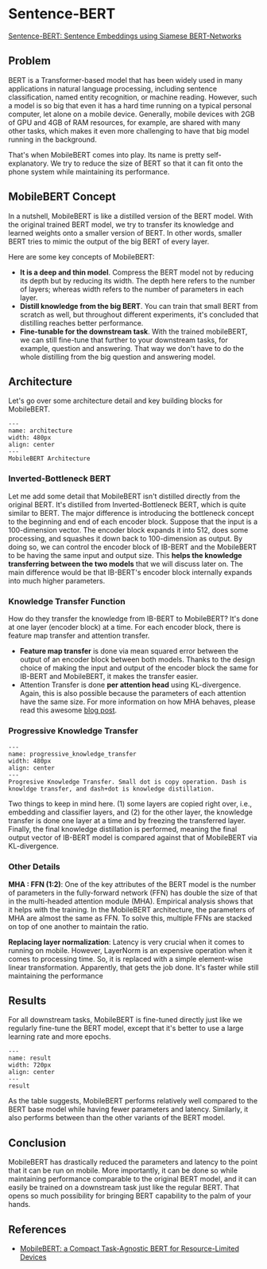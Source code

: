 # Sentence-BERT
[Sentence-BERT: Sentence Embeddings using Siamese BERT-Networks](https://arxiv.org/abs/1908.10084)

## Problem

BERT is a Transformer-based model that has been widely used in many applications in natural language processing, including sentence classification, named entity recognition, or machine reading. However, such a model is so big that even it has a hard time running on a typical personal computer, let alone on a mobile device. Generally, mobile devices with 2GB of GPU and 4GB of RAM resources, for example, are shared with many other tasks, which makes it even more challenging to have that big model running in the background. 

That's when MobileBERT comes into play. Its name is pretty self-explanatory. We try to reduce the size of BERT so that it can fit onto the phone system while maintaining its performance.

## MobileBERT Concept

In a nutshell, MobileBERT is like a distilled version of the BERT model. With the original trained BERT model, we try to transfer its knowledge and learned weights onto a smaller version of BERT. In other words, smaller BERT tries to mimic the output of the big BERT of every layer. 

Here are some key concepts of MobileBERT:
- **It is a deep and thin model**. Compress the BERT model not by reducing its depth but by reducing its width. The depth here refers to the number of layers; whereas width refers to the number of parameters in each layer. 
- **Distill knowledge from the big BERT**. You can train that small BERT from scratch as well, but throughout different experiments, it's concluded that distilling reaches better performance.
- **Fine-tunable for the downstream task**. With the trained mobileBERT, we can still fine-tune that further to your downstream tasks, for example, question and answering. That way we don't have to do the whole distilling from the big question and answering model.

## Architecture

Let's go over some architecture detail and key building blocks for MobileBERT. 

```{figure} ./figures/architecture.png
---
name: architecture
width: 480px
align: center
---
MobileBERT Architecture
```

### Inverted-Bottleneck BERT
Let me add some detail that MobileBERT isn't distilled directly from the original BERT. It's distilled from Inverted-Bottleneck BERT, which is quite similar to BERT. The major difference is introducing the bottleneck concept to the beginning and end of each encoder block. Suppose that the input is a 100-dimension vector. The encoder block expands it into 512, does some processing, and squashes it down back to 100-dimension as output. By doing so, we can control the encoder block of IB-BERT and the MobileBERT to be having the same input and output size. This **helps the knowledge transferring between the two models** that we will discuss later on. The main difference would be that IB-BERT's encoder block internally expands into much higher parameters.

### Knowledge Transfer Function
How do they transfer the knowledge from IB-BERT to MobileBERT? It's done at one layer (encoder block) at a time. For each encoder block, there is feature map transfer and attention transfer. 
- **Feature map transfer** is done via mean squared error between the output of an encoder block between both models. Thanks to the design choice of making the input and output of the encoder block the same for IB-BERT and MobileBERT, it makes the transfer easier.
- Attention Transfer is done **per attention head** using KL-divergence. Again, this is also possible because the parameters of each attention have the same size. For more information on how MHA behaves, please read this awesome [blog post](https://jalammar.github.io/illustrated-transformer/).

### Progressive Knowledge Transfer

```{figure} ./figures/progressive_knowledge_transfer.png
---
name: progressive_knowledge_transfer
width: 480px
align: center
---
Progresive Knowledge Transfer. Small dot is copy operation. Dash is knowldge transfer, and dash+dot is knowledge distillation.
```

Two things to keep in mind here. (1) some layers are copied right over, i.e., embedding and classifier layers, and (2) for the other layer, the knowledge transfer is done one layer at a time and by freezing the transferred layer. Finally, the final knowledge distillation is performed, meaning the final output vector of IB-BERT model is compared against that of MobileBERT via KL-divergence. 


### Other Details
**MHA : FFN (1:2)**: One of the key attributes of the BERT model is the number of parameters in the fully-forward network (FFN) has double the size of that in the multi-headed attention module (MHA). Empirical analysis shows that it helps with the training. In the MobileBERT architecture, the parameters of MHA are almost the same as FFN. To solve this, multiple FFNs are stacked on top of one another to maintain the ratio.

**Replacing layer normalization**: Latency is very crucial when it comes to running on mobile. However, LayerNorm is an expensive operation when it comes to processing time. So, it is replaced with a simple element-wise linear transformation. Apparently, that gets the job done. It's faster while still maintaining the performance

## Results

For all downstream tasks, MobileBERT is fine-tuned directly just like we regularly fine-tune the BERT model, except that it's better to use a large learning rate and more epochs.

```{figure} ./figures/result.png
---
name: result
width: 720px
align: center
---
result
```

As the table suggests, MobileBERT performs relatively well compared to the BERT base model while having fewer parameters and latency. Similarly, it also performs between than the other variants of the BERT model.

## Conclusion

MobileBERT has drastically reduced the parameters and latency to the point that it can be run on mobile. More importantly, it can be done so while maintaining performance comparable to the original BERT model, and it can easily be trained on a downstream task just like the regular BERT. That opens so much possibility for bringing BERT capability to the palm of your hands.

## References
- [MobileBERT: a Compact Task-Agnostic BERT for Resource-Limited Devices](https://arxiv.org/abs/2004.02984)